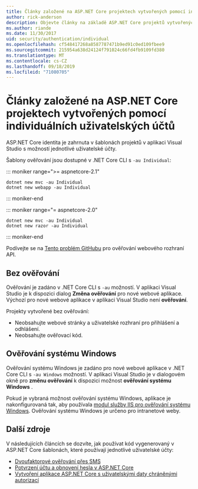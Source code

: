 ```yaml
---
title: Články založené na ASP.NET Core projektech vytvořených pomocí individuálních uživatelských účtů
author: rick-anderson
description: Objevte články na základě ASP.NET Core projektů vytvořených pomocí individuálních uživatelských účtů.
ms.author: riande
ms.date: 11/30/2017
uid: security/authentication/individual
ms.openlocfilehash: cf548417268a8587787471b9ed91c0ed109fbee9
ms.sourcegitcommit: 215954a638d24124f791024c66fd4fb9109fd380
ms.translationtype: MT
ms.contentlocale: cs-CZ
ms.lasthandoff: 09/18/2019
ms.locfileid: "71080705"
---
```

# <a name="articles-based-on-aspnet-core-projects-created-with-individual-user-accounts"></a>Články založené na ASP.NET Core projektech vytvořených pomocí individuálních uživatelských účtů

ASP.NET Core identita je zahrnuta v šablonách projektů v aplikaci Visual Studio s možností jednotlivé uživatelské účty.

Šablony ověřování jsou dostupné v .NET Core CLI s `-au Individual`:

::: moniker range=">= aspnetcore-2.1"

```dotnetcli
dotnet new mvc -au Individual
dotnet new webapp -au Individual
```

::: moniker-end

::: moniker range="= aspnetcore-2.0"

```dotnetcli
dotnet new mvc -au Individual
dotnet new razor -au Individual
```

::: moniker-end

Podívejte se na [Tento problém GitHubu](https://github.com/aspnet/AspNetCore/issues/5833) pro ověřování webového rozhraní API.

<a name="no"></a>

## <a name="no-authentication"></a>Bez ověřování

Ověřování je zadáno v .NET Core CLI s `-au` možností. V aplikaci Visual Studio je k dispozici dialog **Změna ověřování** pro nové webové aplikace. Výchozí pro nové webové aplikace v aplikaci Visual Studio není **ověřování**.

Projekty vytvořené bez ověřování:

* Neobsahujte webové stránky a uživatelské rozhraní pro přihlášení a odhlášení.
* Neobsahujte ověřovací kód.

<a name="win"></a>

## <a name="windows-authentication"></a>Ověřování systému Windows

Ověřování systému Windows je zadáno pro nové webové aplikace v .NET Core CLI s `-au Windows` možností. V aplikaci Visual Studio je v dialogovém okně pro **změnu ověřování** k dispozici možnost **ověřování systému Windows** .

Pokud je vybraná možnost ověřování systému Windows, aplikace je nakonfigurovaná tak, aby používala [modul služby IIS pro ověřování systému Windows](xref:host-and-deploy/iis/modules). Ověřování systému Windows je určeno pro intranetové weby.

## <a name="additional-resources"></a>Další zdroje

V následujících článcích se dozvíte, jak používat kód vygenerovaný v ASP.NET Core šablonách, které používají jednotlivé uživatelské účty:

* [Dvoufaktorové ověřování přes SMS](xref:security/authentication/2fa)
* [Potvrzení účtu a obnovení hesla v ASP.NET Core](xref:security/authentication/accconfirm)
* [Vytvoření aplikace ASP.NET Core s uživatelskými daty chráněnými autorizací](xref:security/authorization/secure-data)
